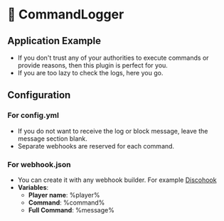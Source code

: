 # 📜 CommandLogger 
## Application Example
- If you don't trust any of your authorities to execute commands or provide reasons, then this plugin is perfect for you.
- If you are too lazy to check the logs, here you go.
## Configuration
### For config.yml
- If you do not want to receive the log or block message, leave the message section blank.
- Separate webhooks are reserved for each command.
### For webhook.json
- You can create it with any webhook builder. For example [Discohook](https://discohook.org/)
- **Variables**:
  - **Player name**: %player%
  - **Command**: %command%
  - **Full Command**: %message%
